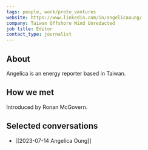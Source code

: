 ```yaml
---
tags: people, work/proto_ventures
website: https://www.linkedin.com/in/angelicaoung/
company: Taiwan Offshore Wind Unredacted
job title: Editor
contact_type: journalist
---
```

## About
Angelica is an energy reporter based in Taiwan.
## How we met
Introduced by Ronan McGovern.
## Selected conversations
- [[2023-07-14 Angelica Oung]]